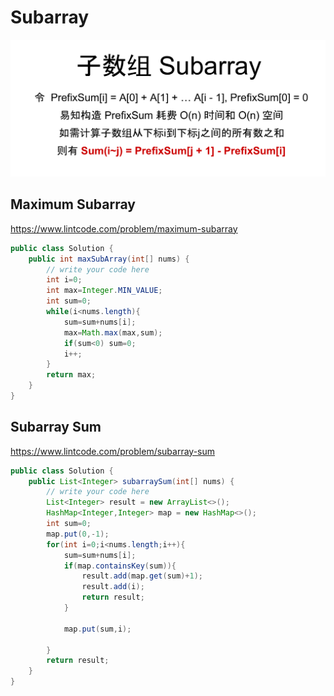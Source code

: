 # Subarray

![](../.gitbook/assets/image%20%284%29.png)

## Maximum Subarray

https://www.lintcode.com/problem/maximum-subarray

```java
public class Solution {
    public int maxSubArray(int[] nums) {
        // write your code here
        int i=0;
        int max=Integer.MIN_VALUE;
        int sum=0;
        while(i<nums.length){
            sum=sum+nums[i];
            max=Math.max(max,sum);
            if(sum<0) sum=0;
            i++;
        }
        return max;
    }
}
```

## Subarray Sum

https://www.lintcode.com/problem/subarray-sum

```java
public class Solution {
    public List<Integer> subarraySum(int[] nums) {
        // write your code here
        List<Integer> result = new ArrayList<>();
        HashMap<Integer,Integer> map = new HashMap<>();
        int sum=0;
        map.put(0,-1);
        for(int i=0;i<nums.length;i++){
            sum=sum+nums[i];
            if(map.containsKey(sum)){
                result.add(map.get(sum)+1);
                result.add(i);
                return result;
            }
            
            map.put(sum,i);
            
        }
        return result;
    }
}
```

